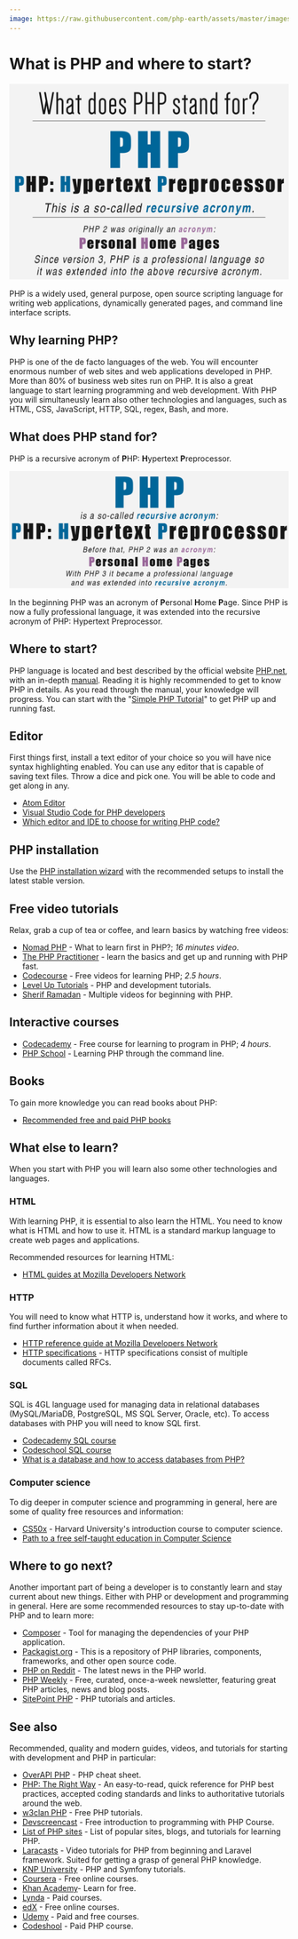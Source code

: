 ```yaml
---
image: https://raw.githubusercontent.com/php-earth/assets/master/images/faq/intro/php.png
---
```


# What is PHP and where to start?

![What is PHP and where to start?](https://raw.githubusercontent.com/php-earth/assets/master/images/faq/intro/php.png "What is PHP and where to start?")

PHP is a widely used, general purpose, open source scripting language for
writing web applications, dynamically generated pages, and command line
interface scripts.

## Why learning PHP?

PHP is one of the de facto languages of the web. You will encounter enormous
number of web sites and web applications developed in PHP. More than 80% of
business web sites run on PHP. It is also a great language to start learning
programming and web development. With PHP you will simultaneusly learn also
other technologies and languages, such as HTML, CSS, JavaScript, HTTP, SQL,
regex, Bash, and more.

## What does PHP stand for?

PHP is a recursive acronym of **P**HP: **H**ypertext **P**reprocessor.

![What does PHP stand for?](https://raw.githubusercontent.com/php-earth/assets/master/images/faq/intro/php-hypertext-preprocessor.png "What does PHP stand for?")

In the beginning PHP was an acronym of **P**ersonal **H**ome **P**age. Since
PHP is now a fully professional language, it was extended into the recursive
acronym of PHP: Hypertext Preprocessor.

## Where to start?

PHP language is located and best described by the official website
[PHP.net](http://php.net), with an in-depth [manual](http://php.net/manual).
Reading it is highly recommended to get to know PHP in details. As you read
through the manual, your knowledge will progress. You can start with the
"[Simple PHP Tutorial](http://php.net/manual/en/tutorial.php)" to get PHP up
and running fast.

## Editor

First things first, install a text editor of your choice so you will have nice
syntax highlighting enabled. You can use any editor that is capable of saving
text files. Throw a dice and pick one. You will be able to code and get along in
any.

* [Atom Editor](https://atom.io)
* [Visual Studio Code for PHP developers](https://laracasts.com/series/visual-studio-code-for-php-developers/)
* [Which editor and IDE to choose for writing PHP code?](/faq/interop/editor-ide.md)

## PHP installation

Use the [PHP installation wizard](https://php.earth/install) with the
recommended setups to install the latest stable version.

## Free video tutorials

Relax, grab a cup of tea or coffee, and learn basics by watching free videos:

* [Nomad PHP](https://www.youtube.com/watch?v=LpDSq7K_sUg) - What to learn
  first in PHP?; *16 minutes video*.
* [The PHP Practitioner](https://laracasts.com/series/php-for-beginners) - learn
  the basics and get up and running with PHP fast.
* [Codecourse](https://www.youtube.com/watch?v=QRmmISj6Rrw&list=PLfdtiltiRHWFD41D_LDomY1Fb-O9MtFqq) -
  Free videos for learning PHP; *2.5 hours*.
* [Level Up Tutorials](https://www.youtube.com/user/LevelUpTuts) - PHP and
  development tutorials.
* [Sherif Ramadan](https://www.youtube.com/user/businessgeek) - Multiple videos
  for beginning with PHP.

## Interactive courses

* [Codecademy](http://www.codecademy.com/tracks/php) - Free course for learning
  to program in PHP; *4 hours*.
* [PHP School](http://phpschool.io) - Learning PHP through the command line.

## Books

To gain more knowledge you can read books about PHP:

* [Recommended free and paid PHP books](/faq/intro/books.md)

## What else to learn?

When you start with PHP you will learn also some other technologies and languages.

### HTML

With learning PHP, it is essential to also learn the HTML. You need to know what
is HTML and how to use it. HTML is a standard markup language to create web pages
and applications.

Recommended resources for learning HTML:

* [HTML guides at Mozilla Developers Network](https://developer.mozilla.org/en-US/docs/Web/HTML)

### HTTP

You will need to know what HTTP is, understand how it works, and where to find
further information about it when needed.

* [HTTP reference guide at Mozilla Developers Network](https://developer.mozilla.org/en-US/docs/Web/HTTP)
* [HTTP specifications](http://httpwg.org/specs/) - HTTP specifications consist
  of multiple documents called RFCs.

### SQL

SQL is 4GL language used for managing data in relational databases (MySQL/MariaDB,
PostgreSQL, MS SQL Server, Oracle, etc). To access databases with PHP you will
need to know SQL first.

* [Codecademy SQL course](https://www.codecademy.com/catalog/language/sql)
* [Codeschool SQL course](https://www.codeschool.com/courses/try-sql)
* [What is a database and how to access databases from PHP?](/php/ext/db/intro)

### Computer science

To dig deeper in computer science and programming in general, here are some of
quality free resources and information:

* [CS50x](https://www.edx.org/course/introduction-computer-science-harvardx-cs50x) -
  Harvard University's introduction course to computer science.
* [Path to a free self-taught education in Computer Science](https://github.com/ossu/computer-science)

## Where to go next?

Another important part of being a developer is to constantly learn and stay
current about new things. Either with PHP or development and programming in
general. Here are some recommended resources to stay up-to-date with PHP and to
learn more:

* [Composer](https://getcomposer.org) - Tool for managing the dependencies of
  your PHP application.
* [Packagist.org](https://packagist.org) - This is a repository of PHP libraries,
  components, frameworks, and other open source code.
* [PHP on Reddit](https://www.reddit.com/r/PHP) - The latest news in the PHP
  world.
* [PHP Weekly](http://phpweekly.com) - Free, curated, once-a-week newsletter,
  featuring great PHP articles, news and blog posts.
* [SitePoint PHP](https://www.sitepoint.com/php/) - PHP tutorials and articles.

## See also

Recommended, quality and modern guides, videos, and tutorials for starting with
development and PHP in particular:

* [OverAPI PHP](http://overapi.com/php) - PHP cheat sheet.
* [PHP: The Right Way](http://phptherightway.com) - An easy-to-read, quick
  reference for PHP best practices, accepted coding standards and links to
  authoritative tutorials around the web.
* [w3clan PHP](http://php.w3clan.com) - Free PHP tutorials.
* [Devscreencast](https://devscreencast.com/courses/introduction-to-programming-with-php) -
  Free introduction to programming with PHP Course.
* [List of PHP sites](https://www.cybrhome.com/topic/php-tutorials) - List of
  popular sites, blogs, and tutorials for learning PHP.
* [Laracasts](https://laracasts.com) - Video tutorials for PHP from beginning
  and Laravel framework. Suited for getting a grasp of general PHP knowledge.
* [KNP University](http://knpuniversity.com) - PHP and Symfony tutorials.
* [Coursera](https://www.coursera.org) - Free online courses.
* [Khan Academy](https://www.khanacademy.org)- Learn for free.
* [Lynda](https://www.lynda.com) - Paid courses.
* [edX](https://www.edx.org) - Free online courses.
* [Udemy](https://www.udemy.com/) - Paid and free courses.
* [Codeshool](https://www.codeschool.com/courses/try-php) - Paid PHP course.
